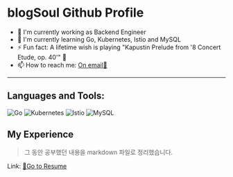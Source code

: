 # blogSoul Github Profile 

- 🔭 I'm currently working as Backend Engineer
- 🌱 I'm currently learning Go, Kubernetes, Istio and MySQL 
- ⚡ Fun fact: A lifetime wish is playing "Kapustin Prelude from '8 Concert Etude, op. 40'" 🎹
- 📫 How to reach me: [On email📧](blo9040@gmail.com)

---

## Languages and Tools:

![Go](https://img.shields.io/badge/go-%2300ADD8.svg?style=for-the-badge&logo=go&logoColor=white)
![Kubernetes](https://img.shields.io/badge/kubernetes-%23326ce5.svg?style=for-the-badge&logo=kubernetes&logoColor=white)
![Istio](https://img.shields.io/badge/istio-%23466BB0.svg?style=for-the-badge&logo=istio&logoColor=white)
![MySQL](https://img.shields.io/badge/mysql-%2300f.svg?style=for-the-badge&logo=mysql&logoColor=white)

## My Experience

> 그 동안 공부했던 내용을 markdown 파일로 정리했습니다.

Link: [🔗Go to Resume](https://github.com/blogSoul/blogSoul/blob/main/Resume.md)

